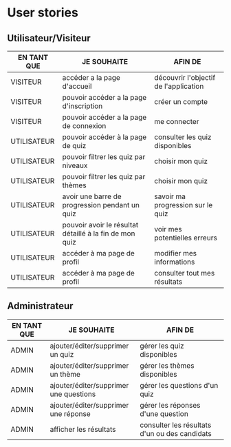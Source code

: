 # User stories
 ## Utilisateur/Visiteur
| EN TANT QUE | JE SOUHAITE | AFIN DE
|--|--|--|
| VISITEUR | accéder a la page d'accueil | découvrir l'objectif de l'application |
| VISITEUR | pouvoir accéder a la page d'inscription | créer un compte |
| VISITEUR | pouvoir accéder a la page de connexion | me connecter |
| UTILISATEUR | pouvoir accéder à la page de quiz | consulter les quiz disponibles
| UTILISATEUR | pouvoir filtrer les quiz par niveaux | choisir mon quiz
| UTILISATEUR | pouvoir filtrer les quiz par thèmes | choisir mon quiz
| UTILISATEUR | avoir une barre de progression pendant un quiz | savoir ma progression sur le quiz
| UTILISATEUR | pouvoir avoir le résultat détaillé à la fin de mon quiz | voir mes potentielles erreurs
| UTILISATEUR | accéder à ma page de profil | modifier mes informations
| UTILISATEUR | accéder à ma page de profil | consulter tout mes résultats

 ## Administrateur
| EN TANT QUE | JE SOUHAITE | AFIN DE
|--|--|--|
| ADMIN | ajouter/éditer/supprimer un quiz | gérer les quiz disponibles |
| ADMIN | ajouter/éditer/supprimer un thème | gérer les thèmes disponibles |
| ADMIN | ajouter/éditer/supprimer une questions | gérer les questions d'un quiz |
| ADMIN | ajouter/éditer/supprimer une réponse | gérer les réponses d'une question |
| ADMIN | afficher les résultats | consulter les résultats d'un ou des candidats |